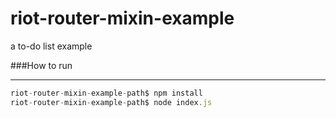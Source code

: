 # riot-router-mixin-example

a to-do list example

###How to run

---
```js
riot-router-mixin-example-path$ npm install
riot-router-mixin-example-path$ node index.js
```
